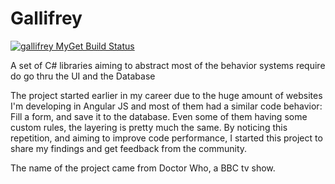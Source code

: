 # Gallifrey

[![gallifrey MyGet Build Status](https://www.myget.org/BuildSource/Badge/gallifrey?identifier=8b453222-83be-4e17-b58a-fabf160818da)](https://www.myget.org/)

A set of C# libraries aiming to abstract most of the behavior systems require do go thru the UI and the Database

The project started earlier in my career due to the huge amount of websites I'm developing in Angular JS and most of them had a similar code behavior: Fill a form, and save it to the database. Even some of them having some custom rules, the layering is pretty much the same.
By noticing this repetition, and aiming to improve code performance, I started this project to share my findings and get feedback from the community.

The name of the project came from Doctor Who, a BBC tv show.

